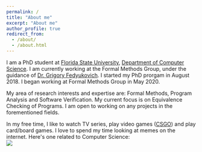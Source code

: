 ```yaml
---
permalink: /
title: "About me"
excerpt: "About me"
author_profile: true
redirect_from: 
  - /about/
  - /about.html
---
```


I am a PhD student at [Florida State University](https://www.fsu.edu/), [Department of Computer Science](https://www.cs.fsu.edu/). I am currently working at the Formal Methods Group, under the guidance of [Dr. Grigory Fedyukovich](http://www.cs.fsu.edu/~grigory/). I started my PhD prorgam in August 2018. I began working at Formal Methods Group in May 2020. 

My area of research interests and expertise are: Formal Methods, Program Analysis and Software Verification. My current focus is on Equivalence Checking of Programs. I am open to working on any projects in the forementioned fields. 


In my free time, I like to watch TV series, play video games ([CSGO](https://blog.counter-strike.net/)) and play card/board games. 
I love to spend my time looking at memes on the internet. Here's one related to Computer Science: 
<br/><img src='https://a-hamza-r.github.io/a-hamza.github.io/images/meme.jpg'>
